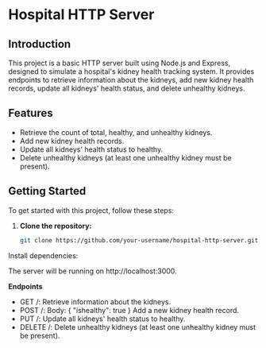 # Hospital HTTP Server

## Introduction

This project is a basic HTTP server built using Node.js and Express, designed to simulate a hospital's kidney health tracking system. It provides endpoints to retrieve information about the kidneys, add new kidney health records, update all kidneys' health status, and delete unhealthy kidneys.


## Features

- Retrieve the count of total, healthy, and unhealthy kidneys.
- Add new kidney health records.
- Update all kidneys' health status to healthy.
- Delete unhealthy kidneys (at least one unhealthy kidney must be present).

## Getting Started

To get started with this project, follow these steps:

1. **Clone the repository:**

   ```bash
   git clone https://github.com/your-username/hospital-http-server.git
Install dependencies:

The server will be running on http://localhost:3000.

**Endpoints**
- GET /: Retrieve information about the kidneys.
- POST /: Body: { "ishealthy": true } Add a new kidney health record.
- PUT /: Update all kidneys' health status to healthy.
- DELETE /: Delete unhealthy kidneys (at least one unhealthy kidney must be present).




